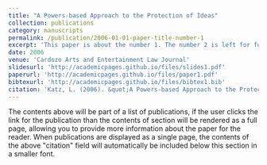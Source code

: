 ```yaml
---
title: "A Powers-based Approach to the Protection of Ideas"
collection: publications
category: manuscripts
permalink: /publication/2006-01-01-paper-title-number-1
excerpt: 'This paper is about the number 1. The number 2 is left for future work.'
date: 2006
venue: 'Cardozo Arts and Entertainment Law Journal'
slidesurl: 'http://academicpages.github.io/files/slides1.pdf'
paperurl: 'http://academicpages.github.io/files/paper1.pdf'
bibtexurl: 'http://academicpages.github.io/files/bibtex1.bib'
citation: 'Katz, L. (2006). &quot;A Powers-based Approach to the Protection of Ideas.&quot; 23 <i>Cardozo Arts and Entertainment Law Journal</i>. 687.'
---
```

The contents above will be part of a list of publications, if the user clicks the link for the publication than the contents of section will be rendered as a full page, allowing you to provide more information about the paper for the reader. When publications are displayed as a single page, the contents of the above "citation" field will automatically be included below this section in a smaller font.
